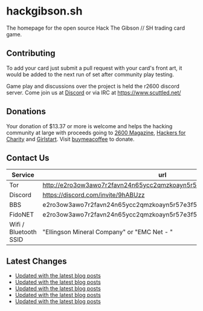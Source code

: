 # hackgibson.sh
The homepage for the open source Hack The Gibson // SH trading card game.


## Contributing

To add your card just submit a pull request with your card's front art, it would be added to the next run of set after community play testing.

Game play and discussions over the project is held the r2600 discord server. Come join us at [Discord](https://discord.com/invite/9hABUzz) or via IRC at https://www.scuttled.net/


## Donations

Your donation of $13.37 or more is welcome and helps the hacking community at large with proceeds going to [2600 Magazine](https://2600.com/), [Hackers for Charity](https://hackersforcharity.org) and [Girlstart](https://girlstart.org).  Visit [buymeacoffee](https://www.buymeacoffee.com/hackgibson.sh) to donate.


## Contact Us

Service | url
-|-
Tor | http://e2ro3ow3awo7r2favn24n65ycc2qmzkoayn5r57e3f56nvjwdcgg32ad.onion
Discord | https://discord.com/invite/9hABUzz
BBS | e2ro3ow3awo7r2favn24n65ycc2qmzkoayn5r57e3f56nvjwdcgg32ad.onion:23
FidoNET | e2ro3ow3awo7r2favn24n65ycc2qmzkoayn5r57e3f56nvjwdcgg32ad.onion:24554
Wifi / Bluetooth SSID | "Ellingson Mineral Company" or "EMC Net - <fidonet address>"

## Latest Changes
<!-- BLOG-POST-LIST:START -->
- [Updated with the latest blog posts](https://github.com/DFW2600/hackgibson.sh/commit/2340eecb1b55687447b278697cae1e87102cc479)
- [Updated with the latest blog posts](https://github.com/DFW2600/hackgibson.sh/commit/6605291b80f7cb9d0c27f3d97112cf1f66ead015)
- [Updated with the latest blog posts](https://github.com/DFW2600/hackgibson.sh/commit/c119c717fed905ebb69356e5edaa6512f04581c8)
- [Updated with the latest blog posts](https://github.com/DFW2600/hackgibson.sh/commit/35bf26e9c5ecb219c1a27565892af9ad3d5d7990)
- [Updated with the latest blog posts](https://github.com/DFW2600/hackgibson.sh/commit/ca7bce015efb85cc1bebf03bd5b9c1d6c243ebb0)
<!-- BLOG-POST-LIST:END -->
